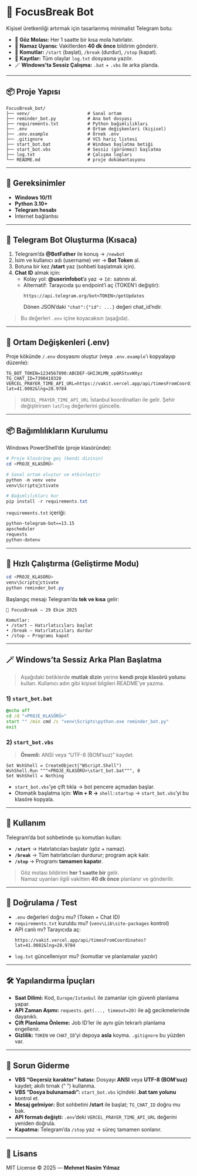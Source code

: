 # 💠 FocusBreak Bot

Kişisel üretkenliği artırmak için tasarlanmış minimalist Telegram botu:
- 👀 **Göz Molası:** Her 1 saatte bir kısa mola hatırlatır.
- 🕌 **Namaz Uyarısı:** Vakitlerden **40 dk önce** bildirim gönderir.
- 💬 **Komutlar:** `/start` (başlat), `/break` (durdur), `/stop` (kapat).
- 💾 **Kayıtlar:** Tüm olaylar `log.txt` dosyasına yazılır.
- 🪄 **Windows’ta Sessiz Çalışma:** `.bat` + `.vbs` ile arka planda.

---

## 📦 Proje Yapısı

```
FocusBreak_bot/
├── venv/                      # Sanal ortam
├── reminder_bot.py            # Ana bot dosyası
├── requirements.txt           # Python bağımlılıkları
├── .env                       # Ortam değişkenleri (kişisel)
├── .env.example               # Örnek .env
├── .gitignore                 # VCS hariç listesi
├── start_bot.bat              # Windows başlatma betiği
├── start_bot.vbs              # Sessiz (görünmez) başlatma
├── log.txt                    # Çalışma logları
└── README.md                  # proje dokümantasyonu
```

---

## 🧰 Gereksinimler

- **Windows 10/11**
- **Python 3.10+**
- **Telegram hesabı**
- İnternet bağlantısı

---

## 🤖 Telegram Bot Oluşturma (Kısaca)

1. Telegram’da **@BotFather** ile konuş → `/newbot`
2. İsim ve kullanıcı adı (username) ver → **Bot Token** al.
3. Botuna bir kez **/start** yaz (sohbeti başlatmak için).
4. **Chat ID** almak için:
   - Kolay yol: **@userinfobot**’a yaz → `Id:` satırını al.
   - Alternatif: Tarayıcıda şu endpoint’i aç (TOKEN’i değiştir):
     ```
     https://api.telegram.org/bot<TOKEN>/getUpdates
     ```
     Dönen JSON’daki `"chat":{"id": ...}` değeri chat_id’ndir.

> Bu değerleri `.env` içine koyacaksın (aşağıda).

---

## 🔐 Ortam Değişkenleri (.env)

Proje kökünde `/.env` dosyasını oluştur (veya `.env.example`’ı kopyalayıp düzenle):

```env
TG_BOT_TOKEN=1234567890:ABCDEF-GHIJKLMN_opQRStuvWXyz
TG_CHAT_ID=7390410320
VERCEL_PRAYER_TIME_API_URL=https://vakit.vercel.app/api/timesFromCoordinates?lat=41.0082&lng=28.9784
```

> `VERCEL_PRAYER_TIME_API_URL` İstanbul koordinatları ile gelir. Şehir değiştirirsen `lat`/`lng` değerlerini güncelle.

---

## 📦 Bağımlılıkların Kurulumu

Windows PowerShell’de (proje klasöründe):

```powershell
# Proje klasörüne geç (kendi dizinin)
cd <PROJE_KLASÖRÜ>

# Sanal ortam oluştur ve etkinleştir
python -m venv venv
venv\Scriptsctivate

# Bağımlılıkları kur
pip install -r requirements.txt
```

`requirements.txt` içeriği:

```txt
python-telegram-bot==13.15
apscheduler
requests
python-dotenv
```

---

## 🚀 Hızlı Çalıştırma (Geliştirme Modu)

```powershell
cd <PROJE_KLASÖRÜ>
venv\Scriptsctivate
python reminder_bot.py
```

Başlangıç mesajı Telegram’da **tek ve kısa** gelir:

```
💠 FocusBreak — 29 Ekim 2025

Komutlar:
• /start — Hatırlatıcıları başlat
• /break — Hatırlatıcıları durdur
• /stop — Programı kapat
```

---

## 🪄 Windows’ta Sessiz Arka Plan Başlatma

> Aşağıdaki betiklerde **mutlak dizin** yerine **kendi proje klasörü yolunu** kullan. Kullanıcı adın gibi kişisel bilgileri README’ye yazma.

### 1) `start_bot.bat`

```bat
@echo off
cd /d "<PROJE_KLASÖRÜ>"
start "" /min cmd /c "venv\Scripts\python.exe reminder_bot.py"
exit
```

### 2) `start_bot.vbs`

> **Önemli:** ANSI veya “UTF-8 (BOM’suz)” kaydet.

```vbscript
Set WshShell = CreateObject("WScript.Shell")
WshShell.Run """<PROJE_KLASÖRÜ>\start_bot.bat""", 0
Set WshShell = Nothing
```

- `start_bot.vbs`’ye çift tıkla → bot pencere açmadan başlar.
- Otomatik başlatma için: **Win + R →** `shell:startup` → `start_bot.vbs`’yi bu klasöre kopyala.

---

## 🧭 Kullanım

Telegram’da bot sohbetinde şu komutları kullan:

- **`/start`** → Hatırlatıcıları başlatır (göz + namaz).
- **`/break`** → Tüm hatırlatıcıları durdurur; program açık kalır.
- **`/stop`** → Programı **tamamen kapatır**.

> Göz molası bildirimi **her 1 saatte bir** gelir.  
> Namaz uyarıları ilgili vakitten **40 dk önce** planlanır ve gönderilir.

---

## 🧪 Doğrulama / Test

- `.env` değerleri doğru mu? (Token + Chat ID)
- `requirements.txt` kuruldu mu? (`venv\Lib\site-packages` kontrol)
- API canlı mı? Tarayıcıda aç:
  ```
  https://vakit.vercel.app/api/timesFromCoordinates?lat=41.0082&lng=28.9784
  ```
- `log.txt` güncelleniyor mu? (komutlar ve planlamalar yazılır)

---

## 🛠 Yapılandırma İpuçları

- **Saat Dilimi:** Kod, `Europe/Istanbul` ile zamanlar için güvenli planlama yapar.
- **API Zaman Aşımı:** `requests.get(..., timeout=20)` ile ağ gecikmelerinde dayanıklı.
- **Çift Planlama Önleme:** Job ID’ler ile aynı gün tekrarlı planlama engellenir.
- **Gizlilik:** `TOKEN` ve `CHAT_ID`’yi depoya **asla** koyma. `.gitignore` bu yüzden var.

---

## 🧯 Sorun Giderme

- **VBS “Geçersiz karakter” hatası:** Dosyayı **ANSI** veya **UTF-8 (BOM’suz)** kaydet; akıllı tırnak (“ ”) kullanma.
- **VBS “Dosya bulunamadı”:** `start_bot.vbs` içindeki **.bat tam yolunu** kontrol et.
- **Mesaj gelmiyor:** Bot sohbetini **/start** ile başlat; `TG_CHAT_ID` doğru mu bak.
- **API formatı değişti:** `.env`’deki `VERCEL_PRAYER_TIME_API_URL` değerini yeniden doğrula.
- **Kapatma:** Telegram’da `/stop` yaz → süreç tamamen sonlanır.

---

## 📜 Lisans

MIT License © 2025 — **Mehmet Nasim Yılmaz**
